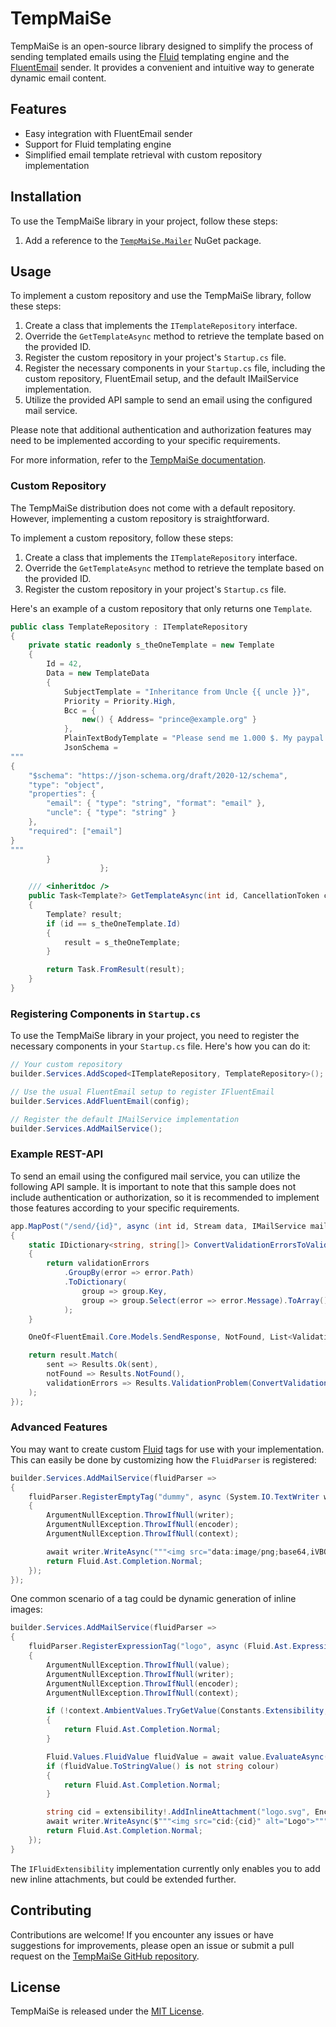 # TempMaiSe

TempMaiSe is an open-source library designed to simplify the process of sending templated emails using the [Fluid](https://github.com/sebastienros/fluid) templating engine and the [FluentEmail](https://github.com/lukencode/FluentEmail) sender. It provides a convenient and intuitive way to generate dynamic email content.

## Features

-   Easy integration with FluentEmail sender
-   Support for Fluid templating engine
-   Simplified email template retrieval with custom repository implementation

## Installation

To use the TempMaiSe library in your project, follow these steps:

1. Add a reference to the [`TempMaiSe.Mailer`](https://www.nuget.org/packages/TempMaiSe.Mailer) NuGet package.

## Usage

To implement a custom repository and use the TempMaiSe library, follow these steps:

1. Create a class that implements the `ITemplateRepository` interface.
2. Override the `GetTemplateAsync` method to retrieve the template based on the provided ID.
3. Register the custom repository in your project's `Startup.cs` file.
4. Register the necessary components in your `Startup.cs` file, including the custom repository, FluentEmail setup, and the default IMailService implementation.
5. Utilize the provided API sample to send an email using the configured mail service.

Please note that additional authentication and authorization features may need to be implemented according to your specific requirements.

For more information, refer to the [TempMaiSe documentation](https://github.com/TempMaiSe/TempMaiSe).

### Custom Repository

The TempMaiSe distribution does not come with a default repository. However, implementing a custom repository is straightforward.

To implement a custom repository, follow these steps:

1. Create a class that implements the `ITemplateRepository` interface.
2. Override the `GetTemplateAsync` method to retrieve the template based on the provided ID.
3. Register the custom repository in your project's `Startup.cs` file.

Here's an example of a custom repository that only returns one `Template`.

```csharp
public class TemplateRepository : ITemplateRepository
{
    private static readonly s_theOneTemplate = new Template
    {
        Id = 42,
        Data = new TemplateData
        {
            SubjectTemplate = "Inheritance from Uncle {{ uncle }}",
            Priority = Priority.High,
            Bcc = {
                new() { Address= "prince@example.org" }
            },
            PlainTextBodyTemplate = "Please send me 1.000 $. My paypal is {{ email }}",
            JsonSchema =
"""
{
    "$schema": "https://json-schema.org/draft/2020-12/schema",
    "type": "object",
    "properties": {
        "email": { "type": "string", "format": "email" },
        "uncle": { "type": "string" }
    },
    "required": ["email"]
}
"""
        }
                    };

    /// <inheritdoc />
    public Task<Template?> GetTemplateAsync(int id, CancellationToken cancellationToken = default)
    {
        Template? result;
        if (id == s_theOneTemplate.Id)
        {
            result = s_theOneTemplate;
        }

        return Task.FromResult(result);
    }
}
```

### Registering Components in `Startup.cs`

To use the TempMaiSe library in your project, you need to register the necessary components in your `Startup.cs` file. Here's how you can do it:

```csharp
// Your custom repository
builder.Services.AddScoped<ITemplateRepository, TemplateRepository>();

// Use the usual FluentEmail setup to register IFluentEmail
builder.Services.AddFluentEmail(config);

// Register the default IMailService implementation
builder.Services.AddMailService();
```

### Example REST-API

To send an email using the configured mail service, you can utilize the following API sample. It is important to note that this sample does not include authentication or authorization, so it is recommended to implement those features according to your specific requirements.

```csharp
app.MapPost("/send/{id}", async (int id, Stream data, IMailService mailService, CancellationToken cancellationToken) =>
{
    static IDictionary<string, string[]> ConvertValidationErrorsToValidationProblem(List<ValidationError> validationErrors)
    {
        return validationErrors
            .GroupBy(error => error.Path)
            .ToDictionary(
                group => group.Key,
                group => group.Select(error => error.Message).ToArray()
            );
    }

    OneOf<FluentEmail.Core.Models.SendResponse, NotFound, List<ValidationError>> result = await mailService.SendMailAsync(id, data, cancellationToken).ConfigureAwait(false);

    return result.Match(
        sent => Results.Ok(sent),
        notFound => Results.NotFound(),
        validationErrors => Results.ValidationProblem(ConvertValidationErrorsToValidationProblem(validationErrors))
    );
});
```

### Advanced Features

You may want to create custom [Fluid](https://github.com/sebastienros/fluid/) tags for use with your implementation. This can easily be done by customizing how the `FluidParser` is registered:

```csharp
builder.Services.AddMailService(fluidParser =>
{
    fluidParser.RegisterEmptyTag("dummy", async (System.IO.TextWriter writer, System.Text.Encodings.Web.TextEncoder encoder, Fluid.TemplateContext context) =>
    {
        ArgumentNullException.ThrowIfNull(writer);
        ArgumentNullException.ThrowIfNull(encoder);
        ArgumentNullException.ThrowIfNull(context);

        await writer.WriteAsync("""<img src="data:image/png;base64,iVBORw0KGgoAAAANSUhEUgAAAAQAAAAECAIAAAAmkwkpAAAAQ0lEQVR4nGKanbxR0iCpx+Lsq7MfGBKt0pls/206J81Y9Yrx7rta3mMP0lrvGci3MjNw/wj989bz5ksPzqOAAAAA//94+BjST+Y61wAAAABJRU5ErkJggg==" alt="Logo">""").ConfigureAwait(false);
        return Fluid.Ast.Completion.Normal;
    });
});
```

One common scenario of a tag could be dynamic generation of inline images:

```csharp
builder.Services.AddMailService(fluidParser =>
{
    fluidParser.RegisterExpressionTag("logo", async (Fluid.Ast.Expression value, System.IO.TextWriter writer, System.Text.Encodings.Web.TextEncoder encoder, Fluid.TemplateContext context) =>
    {
        ArgumentNullException.ThrowIfNull(value);
        ArgumentNullException.ThrowIfNull(writer);
        ArgumentNullException.ThrowIfNull(encoder);
        ArgumentNullException.ThrowIfNull(context);

        if (!context.AmbientValues.TryGetValue(Constants.Extensibility, out IFluidExtensibility? extensibility))
        {
            return Fluid.Ast.Completion.Normal;
        }

        Fluid.Values.FluidValue fluidValue = await value.EvaluateAsync(context).ConfigureAwait(false);
        if (fluidValue.ToStringValue() is not string colour)
        {
            return Fluid.Ast.Completion.Normal;
        }

        string cid = extensibility!.AddInlineAttachment("logo.svg", Encoding.UTF8.GetBytes($"""<svg style="background-color: {colour};"></svg>"""), "image/svg+xml");
        await writer.WriteAsync($"""<img src="cid:{cid}" alt="Logo">""").ConfigureAwait(false);
        return Fluid.Ast.Completion.Normal;
    });
}
```

The `IFluidExtensibility` implementation currently only enables you to add new inline attachments, but could be extended further.

## Contributing

Contributions are welcome! If you encounter any issues or have suggestions for improvements, please open an issue or submit a pull request on the [TempMaiSe GitHub repository](https://github.com/TempMaiSe/TempMaiSe).

## License

TempMaiSe is released under the [MIT License](https://opensource.org/licenses/MIT).
